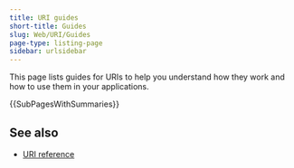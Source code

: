 ```yaml
---
title: URI guides
short-title: Guides
slug: Web/URI/Guides
page-type: listing-page
sidebar: urlsidebar
---
```


This page lists guides for URIs to help you understand how they work and how to use them in your applications.

{{SubPagesWithSummaries}}

## See also

- [URI reference](/en-US/docs/Web/URI/Reference)
